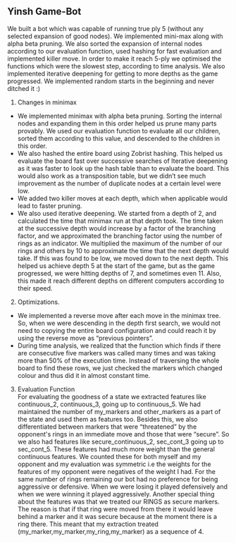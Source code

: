 Yinsh Game-Bot
----------
We built a bot which was capable of running true ply 5 (without any selected expansion of good
nodes). We implemented mini-max along with alpha beta pruning. We also sorted the expansion
of internal nodes according to our evaluation function, used hashing for fast evaluation and
implemented killer move. In order to make it reach 5-ply we optimised the functions which were
the slowest step, according to time analysis. We also implemented iterative deepening for
getting to more depths as the game progressed. We implemented random starts in the
beginning and never ditched it :)  

1. Changes in minimax  

* We implemented minimax with alpha beta pruning. Sorting the internal nodes and
expanding them in this order helped us prune many parts provably. We used our
evaluation function to evaluate all our children, sorted them according to this
value, and descended to the children in this order.  
* We also hashed the entire board using Zobrist hashing. This helped us evaluate
the board fast over successive searches of Iterative deepening as it was faster to
look up the hash table than to evaluate the board. This would also work as a
transposition table, but we didn’t see much improvement as the number of
duplicate nodes at a certain level were low.  
* We added two killer moves at each depth, which when applicable would lead to
faster pruning.  
* We also used iterative deepening. We started from a depth of 2, and calculated
the time that minimax run at that depth took. The time taken at the successive
depth would increase by a factor of the branching factor, and we approximated
the branching factor using the number of rings as an indicator. We multiplied the
maximum of the number of our rings and others by 10 to approximate the time
that the next depth would take. If this was found to be low, we moved down to the
next depth. This helped us achieve depth 5 at the start of the game, but as the
game progressed, we were hitting depths of 7, and sometimes even 11. Also, this
made it reach different depths on different computers according to their speed.  

2. Optimizations. 
* We implemented a reverse move after each move in the minimax tree. So, when
we were descending in the depth first search, we would not need to copying the
entire board configuration and could reach it by using the reverse move as
“previous pointers”.  
* During time analysis, we realized that the function which finds if there are
consecutive five markers was called many times and was taking more than 50%
of the execution time. Instead of traversing the whole board to find these rows,
we just checked the markers which changed colour and thus did it in almost
constant time.  
3. Evaluation Function  
For evaluating the goodness of a state we extracted features like continuous_2,
continuous_3, going up to continuous_5. We had maintained the number of my_markers and
other_markers as a part of the state and used them as features too. Besides this, we also
differentiated between markers that were “threatened” by the opponent's rings in an immediate
move and those that were “secure”. So we also had features like secure_continuous_2,
sec_cont_3 going up to sec_cont_5. These features had much more weight than the general
continuous features. We counted these for both myself and my opponent and my evaluation
was symmetric i.e the weights for the features of my opponent were negatives of the weight I
had. For the same number of rings remaining our bot had no preference for being aggressive or
defensive. When we were losing it played defensively and when we were winning it played
aggressively. Another special thing about the features was that we treated our RINGS as secure
markers. The reason is that if that ring were moved from there it would leave behind a marker
and it was secure because at the moment there is a ring there. This meant that my extraction
treated (my_marker,my_marker,my_ring,my_marker) as a sequence of 4.  